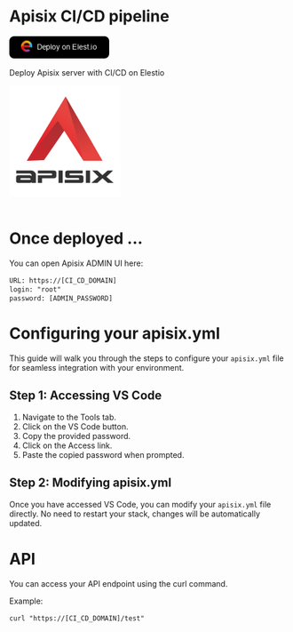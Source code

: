 # Apisix CI/CD pipeline

<a href="https://dash.elest.io/deploy?source=cicd&social=dockerCompose&url=https://github.com/elestio-examples/apisix"><img src="deploy-on-elestio.png" alt="Deploy on Elest.io" width="180px" /></a>

Deploy Apisix server with CI/CD on Elestio

<img src="apisix.jpg" style='width: 200px;'/>
<br/>
<br/>

# Once deployed ...

You can open Apisix ADMIN UI here:

    URL: https://[CI_CD_DOMAIN]
    login: "root"
    password: [ADMIN_PASSWORD]

# Configuring your apisix.yml

This guide will walk you through the steps to configure your `apisix.yml` file for seamless integration with your environment.

## Step 1: Accessing VS Code

1. Navigate to the Tools tab.
2. Click on the VS Code button.
3. Copy the provided password.
4. Click on the Access link.
5. Paste the copied password when prompted.

## Step 2: Modifying apisix.yml

Once you have accessed VS Code, you can modify your `apisix.yml` file directly. No need to restart your stack, changes will be automatically updated.

# API

You can access your API endpoint using the curl command.

Example:

    curl "https://[CI_CD_DOMAIN]/test"
